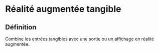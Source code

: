# Réalité augmentée tangible

## Définition

Combine les entrées tangibles avec une sortie ou un affichage en réalité augmentée.


